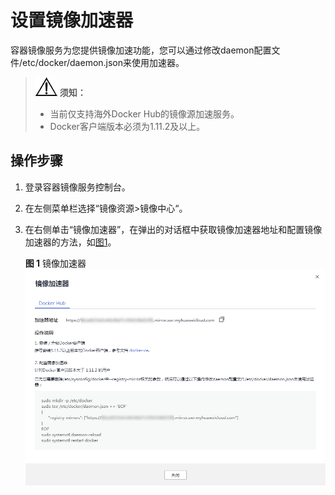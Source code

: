 # 设置镜像加速器<a name="swr_01_0045"></a>

容器镜像服务为您提供镜像加速功能，您可以通过修改daemon配置文件/etc/docker/daemon.json来使用加速器。

>![](public_sys-resources/icon-notice.gif) **须知：**   
>-   当前仅支持海外Docker Hub的镜像源加速服务。  
>-   Docker客户端版本必须为1.11.2及以上。  

## 操作步骤<a name="zh-cn_topic_0083050725_section283714373385"></a>

1.  登录容器镜像服务控制台。
2.  在左侧菜单栏选择“镜像资源\>镜像中心“。
3.  在右侧单击“镜像加速器”，在弹出的对话框中获取镜像加速器地址和配置镜像加速器的方法，如[图1](#fig16999410123112)。

    **图 1**  镜像加速器<a name="fig16999410123112"></a>  
    ![](figures/镜像加速器.png "镜像加速器")


